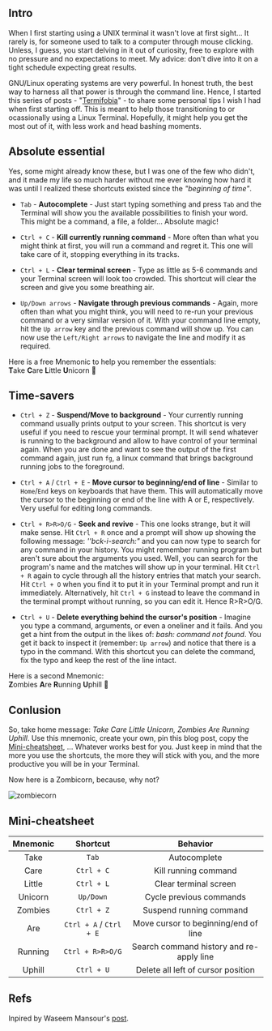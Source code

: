 ## Intro

When I first starting using a UNIX terminal it wasn't love at first sight... It rarely is, for someone used to talk to a computer through mouse clicking. Unless, I guess, you start delving in it out of curiosity, free to explore with no pressure and no expectations to meet. My advice: don't dive into it on a tight schedule expecting great results.

GNU/Linux operating systems are very powerful. In honest truth, the best way to harness all that power is through the command line. Hence, I started this series of posts - "[Termifobia]()" - to share some personal tips I wish I had when first starting off. This is meant to help those transitioning to or ocassionally using a Linux Terminal. Hopefully, it might help you get the most out of it, with less work and head bashing moments.

## Absolute essential

Yes, some might already know these, but I was one of the few who didn't, and it made my life so much harder without me ever knowing how hard it was until I realized these shortcuts existed since the *"beginning of time"*.

- `Tab` - **Autocomplete** \- Just start typing something and press `Tab` and the Terminal will show you the available possibilities to finish your word. This might be a command, a file, a folder... Absolute magic!

- `Ctrl + C` - **Kill currently running command** \- More often than what you might think at first, you will run a command and regret it. This one will take care of it, stopping everything in its tracks.

- `Ctrl + L` - **Clear terminal screen** \- Type as little as 5-6 commands and your Terminal screen will look too crowded. This shortcut will clear the screen and give you some breathing air.

- `Up/Down arrows` - **Navigate through previous commands** \- Again, more often than what you might think, you will need to re-run your previous command or a very similar version of it. With your command line empty, hit the `Up arrow` key and the previous command will show up. You can now use the `Left/Right arrows` to navigate the line and modify it as required.

Here is a free Mnemonic to help you remember the essentials:
<br>**T**ake **C**are **L**ittle **U**nicorn 🦄

## Time-savers

- `Ctrl + Z` - **Suspend/Move to background** - Your currently running command usually prints output to your screen. This shortcut is very useful if you need to rescue your terminal prompt. It will send whatever is running to the background and allow to have control of your terminal again. When you are done and want to see the output of the first command again, just run `fg`, a linux command that brings background running jobs to the foreground.

- `Ctrl + A` / `Ctrl + E` - **Move cursor to beginning/end of line** - Similar to `Home`/`End` keys on keyboards that have them. This will automatically move the cursor to the beginning or end of the line with A or E, respectively. Very useful for editing long commands.

- `Ctrl + R>R>O/G` - **Seek and revive** \- This one looks strange, but it will make sense. Hit `Ctrl + R` once and a prompt will show up showing the following message: *''bck-i-search:"* and you can now type to search for any command in your history. You might remember running program but aren't sure about the arguments you used. Well, you can search for the program's name and the matches will show up in your terminal. Hit `Ctrl + R` again to cycle through all the history entries that match your search. Hit `Ctrl + O` when you find it to put it in your Terminal prompt and run it immediately. Alternatively, hit `Ctrl + G` instead to leave the command in the terminal prompt without running, so you can edit it. Hence R>R>O/G.

- `Ctrl + U` - **Delete everything behind the cursor's position** - Imagine you type a command, arguments, or even a oneliner and it fails. And you get a hint from the output in the likes of: *bash: command not found*. You get it back to inspect it (remember: `Up arrow`) and notice that there is a typo in the command. With this shortcut you can delete the command, fix the typo and keep the rest of the line intact.

Here is a second Mnemonic:
<br>**Z**ombies **A**re **R**unning **U**phill 🧟

## Conlusion
So, take home message: *Take Care Little Unicorn, Zombies Are Running Uphill*. Use this mnemonic, create your own, pin this blog post, copy the [Mini-cheatsheet](##Mini-cheatsheet), ... Whatever works best for you. Just keep in mind that the more you use the shortcuts, the more they will stick with you, and the more productive you will be in your Terminal.

Now here is a Zombicorn, because, why not?

![zombiecorn](https://encrypted-tbn0.gstatic.com/images?q=tbn:ANd9GcQJAzE7G9_xV08GwORMXCsjS94UuW0W3wrhRA&usqp=CAU)

## Mini-cheatsheet

Mnemonic | Shortcut | Behavior
:---:|:---:|:---:
Take | `Tab` | Autocomplete
Care | `Ctrl + C` | Kill running command
Little | `Ctrl + L` | Clear terminal screen
Unicorn | `Up/Down` | Cycle previous commands
Zombies | `Ctrl + Z` | Suspend running command
Are | `Ctrl + A` / `Ctrl + E` | Move cursor to beginning/end of line
Running | `Ctrl + R>R>O/G` | Search command history and re-apply line
Uphill | `Ctrl + U` | Delete all left of cursor position

## Refs
Inpired by Waseem Mansour's [post](https://www.redhat.com/sysadmin/top-10-shortcuts).